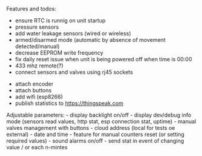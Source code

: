 Features and todos:
- ensure RTC is runnig on unit startup
- pressure sensors
- add water leakage sensors (wired or wireless)
- armed/disarmed mode (automatic by absence of movement detected/manual)
- decrease EEPROM write frequency
- fix daily reset issue when unit is being powered off when time is 00:00
- 433 mhz remote(?)
- connect sensors and valves using rj45 sockets
+ attach encoder
+ attach buttons
+ add wifi (esp8266)
+ publish statistics to https://thingspeak.com

Adjustable parameters:
	- display backlight on/off
	- display dev/debug info mode (sensors read values, http stat, esp connection stat, uptime)
	- manual valves management with buttons
	- cloud address (local for tests oe external)
	- date and time
	- feature for manual counters reset (or setting required values)
	- sound alarms on/off
	- send stat in event of changing value / or each n-mintes
